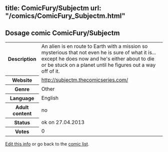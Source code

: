 title: ComicFury/Subjectm
url: "/comics/ComicFury_Subjectm.html"
---
Dosage comic ComicFury/Subjectm
-----------------------------------------

<p id="msg"></p>
<script type="text/javascript">
if (window.location.search === '?edit_info_mail=sent_ok') {
  var elem = document.getElementById("msg");
  elem.innerHTML = 'Edited information sucessfully sent.';
  elem.className = 'ok';
}
</script>
<table class="comicinfo">
<tr>
<th>Description</th><td>An alien is en route to Earth with a mission so mysterious that not even he is sure of what it is... except he does now and he's either about to die or be stuck on a planet until he figures out a way off of it.</td>
</tr>
<tr>
<th>Website</th><td><a href="http://subjectm.thecomicseries.com/">http://subjectm.thecomicseries.com/</a></td>
</tr>
<tr>
<th>Genre</th><td>Other</td>
</tr>
<tr>
<th>Language</th><td>English</td>
</tr>
<tr>
<th>Adult content</th><td>no</td>
</tr>
<tr>
<th>Status</th><td>ok on 27.04.2013</td>
</tr>
<tr>
<th>Votes</th><td>0</td>
</tr>
</table>

[Edit this info](ComicFury_Subjectm_edit.html) or go back to the [comic list](../comic-index.html).
